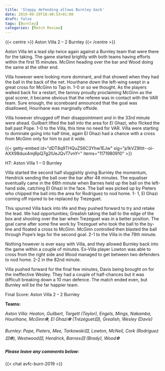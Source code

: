 ```yaml
---
title: 'Sloppy defending allows Burnley back'
date: 2019-09-29T18:40:53+01:00
draft: false
tags: [Burnley]
categories: [Match Review]
---
```


{{< centre >}} Aston Villa 2 – 2 Burnley {{< /centre >}}


Aston Villa let a lead slip twice again against a Burnley team that were there for the taking. The game started brightly with both teams having efforts within the first 15 minutes. McGinn heading over the bar and Wood doing the same at the other end.

Villa however were looking more dominant, and that showed when they had the ball in the back of the net. Hourihane down the left-wing swept in a great cross for McGinn to Tap in. 1-0 or so we thought. As the players walked back for a restart, the tannoy proudly proclaiming McGinn as the goal scorer, it became obvious that the referee was in contact with the VAR team. Sure enough, the scoreboard announced that the goal was disallowed, Hourihane was marginally offside.

Villa however shrugged off their disappointment and in the 33rd minute were ahead. Guilbert lifted the ball into the area for El Ghazi, who flicked the ball past Pope. 1-0 to the Villa, this time no need for VAR. Villa were starting to dominate going into half time, again El Ghazi had a chance with a cross from McGinn only for him to put it wide.

{{< getty-embed id="dDT8q9THQuZS6C3Yhw1EJw"
                sig="p1kVZ9ltit--oi-AXX98dux4mj6pQ7g2lUeJQvT7vnY=" 
                items="1171980910" >}}

HT: Aston Villa 1 – 0 Burnley

Villa started the second half sluggishly giving Burnley the momentum, Hendrick sending the ball over the bar after 48 minutes. The equaliser eventually came in the 66th minute when Barnes held up the ball on the left-hand side, catching El Ghazi in the face. The ball was picked up by Pieters who chipped the ball into the area for Rodriguez to nod home. 1- 1, El Ghazi coming off injured to be replaced by Trezeguet.

This spurred Villa back into life and they pushed forward to try and retake the lead. We had opportunities; Grealish taking the ball to the edge of the box and shooting over the bar when Trezeguet was in a better position. The goal came after some fine work by Trezeguet who took the ball to the by-line and floated a cross to McGinn. McGinn controlled then blasted the ball through Pope’s legs for the second goal. 2-1 to the Villa in the 79th minute.

Nothing however is ever easy with Villa, and they allowed Burnley back into the game within a couple of minutes. Ex-Villa player Lowton was able to cross from the right side and Wood managed to get between two defenders to nod home. 2-2 in the 82nd minute.

Villa pushed forward for the final few minutes, Davis being brought on for the ineffective Wesley. They had a couple of half-chances but it was difficult breaking down a 10 man defence. The match ended even, but Burnley will be the far happier team.

Final Score: Aston Villa 2 – 2 Burnley

**Teams:**

*Aston Villa: Heaton, Guilbert, Targett (Taylor), Engels, Mings, Nakamba, Hourihane, McGinn⚽️, El Ghazi⚽️ (Trézéguet🟨), Grealish, Wesley (Davis)*

*Burnley: Pope, Pieters, Mee, Tarkowski🟨, Lowton, McNeil, Cork (Rodriguez🟨⚽️), Westwood🟨, Hendrick, Barnes🟨 (Brady), Wood⚽️*

##### Please leave any comments below:

{{< chat avfc-burn-2019 >}}